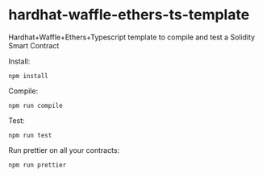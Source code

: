 # hardhat-waffle-ethers-ts-template
Hardhat+Waffle+Ethers+Typescript template to compile and test a Solidity Smart Contract

Install:
```
npm install
```

Compile:
```
npm run compile
```

Test:
```
npm run test
```

Run prettier on all your contracts:
```
npm run prettier
```
